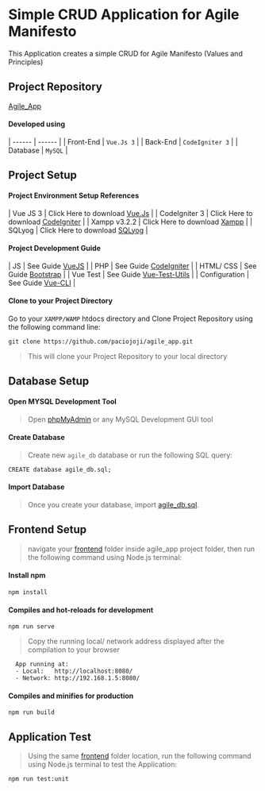 # Simple CRUD Application for Agile Manifesto
This Application creates a simple CRUD for Agile Manifesto (Values and Principles)

## Project Repository
[Agile_App](https://github.com/paciojoji/agile_app.git)

#### Developed using
| ------        | ------              |
|   Front-End   |   `Vue.Js 3`        | 
|   Back-End    |   `CodeIgniter 3`   |
|   Database    |   `MySQL`           |

## Project Setup
#### Project Environment Setup References
|   Vue JS 3        |   Click Here to download [Vue.Js](https://v3.vuejs.org/)                      | 
|   CodeIgniter 3   |   Click Here to download [CodeIgniter](https://codeigniter.com/download)      |
|   Xampp v3.2.2    |   Click Here to download [Xampp](https://www.apachefriends.org/download.html) |
|   SQLyog          |   Click Here to download [SQLyog](https://webyog.com/product/sqlyog/)         |

#### Project Development Guide
|   JS              |   See Guide [VueJS](https://vuejs.org/v2/guide/)                          |
|   PHP             |   See Guide [CodeIgniter](https://codeigniter.com/userguide3/index.html)  |
|   HTML/ CSS       |   See Guide [Bootstrap](https://bootstrap-vue.org/docs)                   |
|   Vue Test        |   See Guide [Vue-Test-Utils](https://vue-test-utils.vuejs.org/)           |
|   Configuration   |   See Guide [Vue-CLI](https://cli.vuejs.org/config/#global-cli-config)        |

#### Clone to your Project Directory
Go to your `XAMPP/WAMP` htdocs directory and Clone Project Repository using the following command line:
```
git clone https://github.com/paciojoji/agile_app.git
```
>This will clone your Project Repository to your local directory

## Database Setup
#### Open MYSQL Development Tool
>Open [phpMyAdmin](http://localhost/phpmyadmin/) or any MySQL Development GUI tool
#### Create Database
>Create new `agile_db` database or run the following SQL query:
```
CREATE database agile_db.sql;
```
#### Import Database
>Once you create your database, import [agile_db.sql](https://github.com/paciojoji/agile_app/blob/main/backend/agile_db.sql).

## Frontend Setup
> navigate your [frontend](https://github.com/paciojoji/agile_app/tree/main/frontend) folder inside agile_app project folder, then run the following command using Node.js terminal:
#### Install npm
```
npm install
```

#### Compiles and hot-reloads for development
```
npm run serve
```
> Copy the running local/ network address displayed after the compilation to your browser
```
  App running at:
  - Local:   http://localhost:8080/
  - Network: http://192.168.1.5:8080/
```
#### Compiles and minifies for production
```
npm run build
```

## Application Test
> Using the same [frontend](https://github.com/paciojoji/agile_app/tree/main/frontend) folder location, run the following command using Node.js terminal to test the Application:
```
npm run test:unit
```
